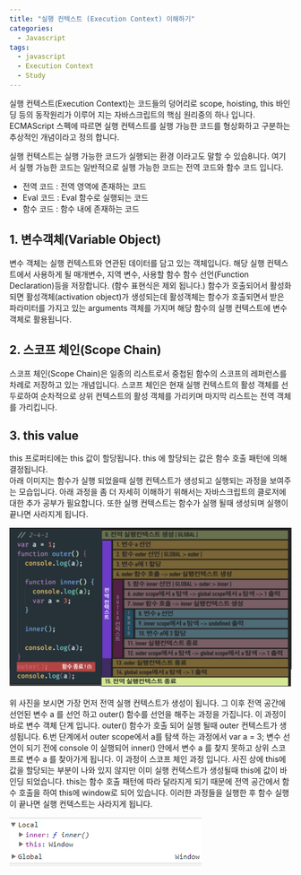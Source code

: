 ```yaml
---
title: "실행 컨텍스트 (Execution Context) 이해하기"
categories:
  - Javascript
tags:
  - javascript
  - Execution Context
  - Study
---
```


실행 컨텍스트(Execution Context)는 코드들의 덩어리로 scope, hoisting, this 바인딩 등의 동작원리가 이루어 지는 자바스크립트의 핵심 원리중의 하나 입니다. ECMAScript 스펙에 따르면 실행 컨텍스트를 실행 가능한 코드를 형상화하고 구분하는 추상적인 개념이라고 정의 합니다.

실행 컨텍스트는 실행 가능한 코드가 실행되는 환경 이라고도 말할 수 있습8니다. 여기서 실행 가능한 코드는 일반적으로 실행 가능한 코드는 전역 코드와 함수 코드 입니다.

- 전역 코드 : 전역 영역에 존재하는 코드
- Eval 코드 : Eval 함수로 실행되는 코드
- 함수 코드 : 함수 내에 존재하는 코드

## 1. 변수객체(Variable Object)
변수 객체는 실행 컨텍스트와 연관된 데이터를 담고 있는 객체입니다. 해당 실행 컨텍스트에서 사용하게 될 매개변수, 지역 변수, 사용할 함수 함수 선언(Function Declaration)등을 저장합니다. (함수 표현식은 제외 됩니다.) 함수가 호출되어서 활성화 되면 활성객체(activation object)가 생성되는데 활성객체는 함수가 호출되면서 받은 파라미터를 가지고 있는 arguments 객체를 가지며 해당 함수의 실행 컨텍스트에 변수 객체로 활용됩니다. 

## 2. 스코프 체인(Scope Chain)
스코프 체인(Scope Chain)은 일종의 리스트로서 중첩된 함수의 스코프의 레퍼런스를 차례로 저장하고 있는 개념입니다. 스코프 체인은 현재 실행 컨텍스트의 활성 객체를 선두로하여 순차적으로 상위 컨텍스트의 활성 객체를 가리키며 마지막 리스트는 전역 객체를 가리킵니다.

## 3. this value
this 프로퍼티에는 this 값이 할당됩니다. this 에 할당되는 값은 함수 호출 패턴에 의해 결정됩니다.   
아래 이미지는 함수가 실행 되었을때 실행 컨텍스트가 생성되고 실행되는 과정을 보여주는 모습입니다. 아래 과정을 좀 더 자세히 이해하기 위해서는 자바스크립트의 클로저에 대한 추가 공부가 필요합니다. 또한 실행 컨텍스트는 함수가 실행 될때 생성되며 실행이 끝나면 사라지게 됩니다. 

![this](/assets/images/context_img01.png)

위 사진을 보시면 가장 먼저 전역 실행 컨텍스트가 생성이 됩니다. 그 이후 전역 공간에 선언된 변수 a 를 선언 하고 outer() 함수를 선언을 해주는 과정을 가집니다. 이 과정이 바로 변수 객체 단계 입니다. outer() 함수가 호출 되어 실행 될때 outer 컨텍스트가 생성됩니다. 6.번 단계에서 outer scope에서 a를 탐색 하는 과정에서 var a = 3; 변수 선언이 되기 전에 console 이 실행되어 inner() 안에서 변수 a 를 찾지 못하고 상위 스코프로 변수 a 를 찾아가게 됩니다. 이 과정이 스코프 체인 과정 입니다. 사진 상에 this에 값을 할당되는 부분이 나와 있지 않지만 이미 실행 컨텍스트가 생성될때 this에 값이 바인딩 되었습니다. this는 함수 호출 패턴에 따라 달라지게 되기 때문에 전역 공간에서 함수 호출을 하여 this에 window로 되어 있습니다. 이러한 과정들을 실행한 후 함수 실행이 끝나면 실행 컨텍스트는 사라지게 됩니다.

![this](/assets/images/context_img02.png)